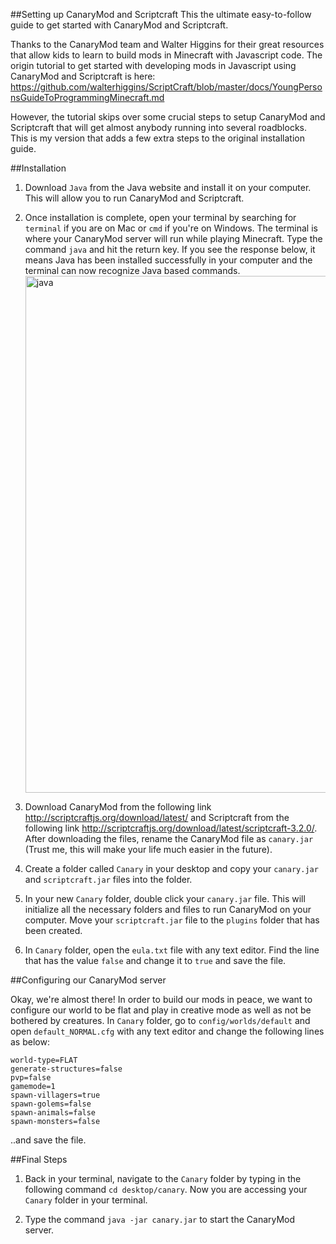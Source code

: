 ##Setting up CanaryMod and Scriptcraft
This the ultimate easy-to-follow guide to get started with CanaryMod and Scriptcraft. 

Thanks to the CanaryMod team and Walter Higgins for their great resources that allow kids to learn to build mods in Minecraft with Javascript code. The origin tutorial to get started with developing mods in Javascript using CanaryMod and Scriptcraft is here: https://github.com/walterhiggins/ScriptCraft/blob/master/docs/YoungPersonsGuideToProgrammingMinecraft.md

However, the tutorial skips over some crucial steps to setup CanaryMod and Scriptcraft that will get almost anybody running into several roadblocks. This is my version that adds a few extra steps to the original installation guide. 

##Installation

1. Download `Java` from the Java website and install it on your computer. This will allow you to run CanaryMod and Scriptcraft.

2. Once installation is complete, open your terminal by searching for `terminal` if you are on Mac or `cmd` if you're on Windows. The terminal is where your CanaryMod server will run while playing Minecraft. Type the command
`java` and hit the return key. If you see the response below, it means Java has been installed successfully in your computer and the terminal can now recognize Java based commands. <img width="827" alt="java" src="https://cloud.githubusercontent.com/assets/7483633/13989096/4ab4ef88-f128-11e5-925c-5b4c0a8bb35b.png">

3. Download CanaryMod from the following link http://scriptcraftjs.org/download/latest/
and Scriptcraft from the following link http://scriptcraftjs.org/download/latest/scriptcraft-3.2.0/. After downloading the files, rename the CanaryMod file as `canary.jar` (Trust me, this will make your life much easier in the future). 

4. Create a folder called `Canary` in your desktop and copy your `canary.jar` and `scriptcraft.jar` files into the folder. 

5. In your new `Canary` folder, double click your `canary.jar` file. This will initialize all the necessary folders and files to run CanaryMod on your computer. Move your `scriptcraft.jar` file to the `plugins` folder that has been created.

6. In `Canary` folder, open the `eula.txt` file with any text editor. Find the line that has the value `false` and change it to `true` and save the file.

##Configuring our CanaryMod server

Okay, we're almost there! In order to build our mods in peace, we want to configure our world to be flat and play in creative mode as well as not be bothered by creatures. In `Canary` folder, go to `config/worlds/default` and open `default_NORMAL.cfg` with any text editor and change the following lines as below:
```
world-type=FLAT 
generate-structures=false 
pvp=false 
gamemode=1
spawn-villagers=true
spawn-golems=false
spawn-animals=false
spawn-monsters=false

```
..and save the file.

##Final Steps
1. Back in your terminal, navigate to the `Canary` folder by typing in the following command `cd desktop/canary`. Now you are accessing your `Canary` folder in your terminal. 

2. Type the command `java -jar canary.jar` to start the CanaryMod server.






